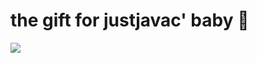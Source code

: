 # the gift for justjavac' baby 🎁

![](http://wx1.sinaimg.cn/large/5127613dly1fin3ar0v1mj20nv0jo7b3.jpg)
